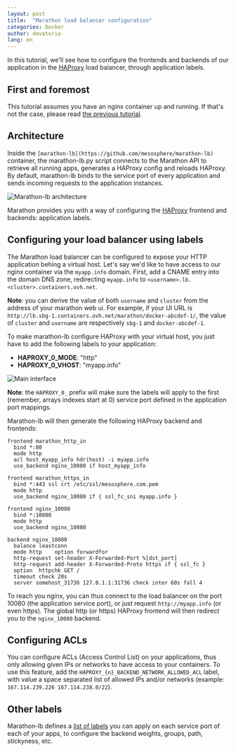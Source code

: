 ```yaml
---
layout: post
title:  "Marathon load balancer configuration"
categories: Docker
author: devatoria
lang: en
---
```


In this tutorial, we'll see how to configure the frontends and backends of our application in the [HAProxy](https://cbonte.github.io/haproxy-dconv/intro-1.6.html) load balancer, through application labels.

## First and foremost

This tutorial assumes you have an nginx container up and running. If that's not the case, please read [the previous tutorial](/kb/en/docker/quick-start-with-marathon.html).


## Architecture

Inside the `[marathon-lb](https://github.com/mesosphere/marathon-lb)` container, the marathon-lb.py script connects to the Marathon API to retrieve all running apps, generates a HAProxy config and reloads HAProxy. By default, marathon-lb binds to the service port of every application and sends incoming requests to the application instances.

![Marathon-lb architecture](/kb/images/2016-04-21-marathon-load-balancer/architecture.png)

Marathon provides you with a way of configuring the [HAProxy](https://cbonte.github.io/haproxy-dconv/intro-1.6.html) frontend and backends: application labels.


## Configuring your load balancer using labels

The Marathon load balancer can be configured to expose your HTTP application behing a virtual host. Let's say we'd like to have access to our nginx container via the ``myapp.info`` domain. First, add a CNAME entry into the domain DNS zone, redirecting `myapp.info` to `<username>.lb.<cluster>.containers.ovh.net`.

**Note**: you can derive the value of both `username` and `cluster` from the address of your marathon web ui. For example, if your UI URL is `http://lb.sbg-1.containers.ovh.net/marathon/docker-abcdef-1/`, the value of `cluster` and `username` are respectively `sbg-1` and `docker-abcdef-1`.

To make marathon-lb configure HAProxy with your virtual host, you just have to add the following labels to your application:

- **HAPROXY\_0\_MODE**: "http"
- **HAPROXY\_0\_VHOST**: "myapp.info"

![Main interface](/kb/images/2016-04-21-marathon-load-balancer/haproxy.png)

**Note**: the `HAPROXY_0_` prefix will make sure the labels will apply to the first (remember, arrays indexes start at 0) service port defined in the application port mappings.

Marathon-lb will then generate the following HAProxy backend and frontends:

```
frontend marathon_http_in
  bind *:80
  mode http
  acl host_myapp_info hdr(host) -i myapp.info
  use_backend nginx_10080 if host_myapp_info

frontend marathon_https_in
  bind *:443 ssl crt /etc/ssl/mesosphere.com.pem
  mode http
  use_backend nginx_10080 if { ssl_fc_sni myapp.info }

frontend nginx_10080
  bind *:10080
  mode http
  use_backend nginx_10080

backend nginx_10080
  balance leastconn
  mode http    option forwardfor
  http-request set-header X-Forwarded-Port %[dst_port]
  http-request add-header X-Forwarded-Proto https if { ssl_fc }
  option  httpchk GET /
  timeout check 20s
  server somehost_31736 127.0.1.1:31736 check inter 60s fall 4
```

To reach you nginx, you can thus connect to the load balancer on the port 10080 (the application service port), or just request ``http://myapp.info`` (or even https). The global http (or https) HAProxy frontend will then redirect you to the `nginx_10080` backend.

## Configuring ACLs

You can configure ACLs (Access Control List) on your applications, thus only allowing given IPs or networks to have access to your containers.
To use this feature, add the ``HAPROXY_{n}_BACKEND_NETWORK_ALLOWED_ACL`` label, with value a space separated list of allowed IPs and/or networks (example: ``167.114.239.226 167.114.238.0/22``).

## Other labels

Marathon-lb defines a [list of labels](https://github.com/mesosphere/marathon-lb/blob/master/Longhelp.md#other-labels) you can apply on each service port of each of your apps, to configure the backend weights, groups, path, stickyness, etc.
